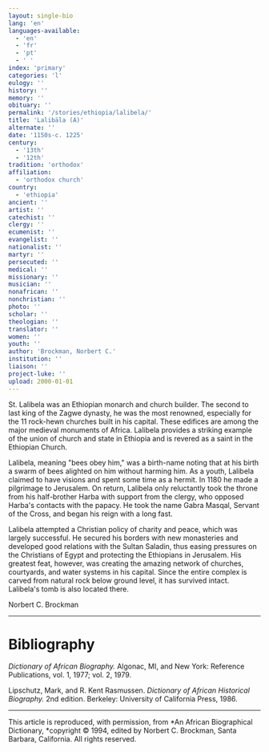 ```yaml
---
layout: single-bio
lang: 'en'
languages-available:
  - 'en'
  - 'fr'
  - 'pt'
  - ' '
index: 'primary'
categories: 'l'
eulogy: ''
history: ''
memory: ''
obituary: ''
permalink: '/stories/ethiopia/lalibela/'
title: 'Lalibäla (A)'
alternate: ''
date: '1150s-c. 1225'
century:
  - '13th'
  - '12th'
tradition: 'orthodox'
affiliation:
  - 'orthodox church'
country:
  - 'ethiopia'
ancient: ''
artist: ''
catechist: ''
clergy: ''
ecumenist: ''
evangelist: ''
nationalist: ''
martyr: ''
persecuted: ''
medical: ''
missionary: ''
musician: ''
nonafrican: ''
nonchristian: ''
photo: ''
scholar: ''
theologian: ''
translator: ''
women: ''
youth: ''
author: 'Brockman, Norbert C.'
institution: ''
liaison: ''
project-luke: ''
upload: 2000-01-01
---
```



St. Lalibela was an Ethiopian monarch and church builder.  The second  to last king of the Zagwe dynasty, he was the most renowned, especially for the 11 rock-hewn churches built in his capital.  These edifices are among the  major medieval monuments of Africa.  Lalibela provides a striking example of the union of church and state in Ethiopia and is revered as a saint in the Ethiopian Church.

Lalibela, meaning "bees obey him," was a birth-name noting that at his birth a swarm of bees alighted on him without harming him.  As a youth, Lalibela claimed to have visions and spent some time as a hermit.  In 1180 he made a pilgrimage to Jerusalem.  On return, Lalibela only reluctantly took the throne from his half-brother Harba with support from the clergy, who opposed Harba's contacts with the papacy.  He took the name Gabra Masqal, Servant of the Cross, and began his reign with a long fast.

Lalibela attempted a Christian policy of charity and peace, which was largely successful.  He secured his borders with new monasteries and developed good relations with the Sultan Saladin, thus easing pressures on the Christians of Egypt and protecting the Ethiopians in Jerusalem.  His greatest feat, however, was creating the amazing network of churches, courtyards, and water systems in his capital.  Since the entire complex is carved from natural rock below ground level, it has survived intact.  Lalibela's tomb is also located there.

Norbert C. Brockman

---

# Bibliography

*Dictionary of African Biography.*  Algonac, MI, and New York: Reference Publications, vol. 1, 1977; vol. 2, 1979.

Lipschutz, Mark, and R. Kent Rasmussen.  *Dictionary of African Historical Biography.*  2nd edition.  Berkeley: University of California Press, 1986.

---

This article is reproduced, with permission, from *An African Biographical Dictionary, *copyright &copy; 1994, edited by Norbert C. Brockman, Santa Barbara, California. All rights reserved.